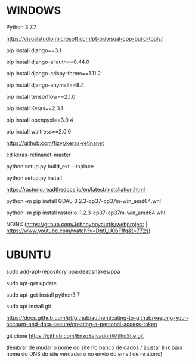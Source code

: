 # WINDOWS

Python 3.7.7

https://visualstudio.microsoft.com/pt-br/visual-cpp-build-tools/

pip install django==3.1

pip install django-allauth==0.44.0

pip install django-crispy-forms==1.11.2

pip install django-anymail==8.4

pip install tensorflow==2.1.0

pip install Keras==2.3.1

pip install openpyxl==3.0.4

pip install waitress==2.0.0

https://github.com/fizyr/keras-retinanet

cd keras-retinanet-master

python setup.py build_ext --inplace 

python setup.py install 

https://rasterio.readthedocs.io/en/latest/installation.html

python -m pip install GDAL-3.2.3-cp37-cp37m-win_amd64.whl

python -m pip install rasterio-1.2.3-cp37-cp37m-win_amd64.whl

NGINX (https://github.com/Johnnyboycurtis/webproject | https://www.youtube.com/watch?v=Dq9_U0bFffg&t=772s)

# UBUNTU

sudo add-apt-repository ppa:deadsnakes/ppa

sudo apt-get update

sudo apt-get install python3.7

sudo apt install git

https://docs.github.com/pt/github/authenticating-to-github/keeping-your-account-and-data-secure/creating-a-personal-access-token

git clone https://github.com/EnzoSalvadori/MilhoSite.git

(lembrar de mudar o nome do site no banco de dados / ajustar link para nome do DNS do site verdadeiro no envio do email de relatorio)

